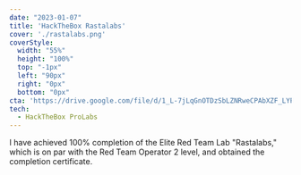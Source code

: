 ```yaml
---
date: "2023-01-07"
title: 'HackTheBox Rastalabs'
cover: './rastalabs.png'
coverStyle:
  width: "55%"
  height: "100%"
  top: "-1px"
  left: "90px"
  right: "0px"
  bottom: "0px"
cta: 'https://drive.google.com/file/d/1_L-7jLqGnOTDzSbLZNRweCPAbXZF_LYP/view?usp=drive_link'
tech:
  - HackTheBox ProLabs
---
```


I have achieved 100% completion of the Elite Red Team Lab "Rastalabs," which is on par with the Red Team Operator 2 level, and obtained the completion certificate.

